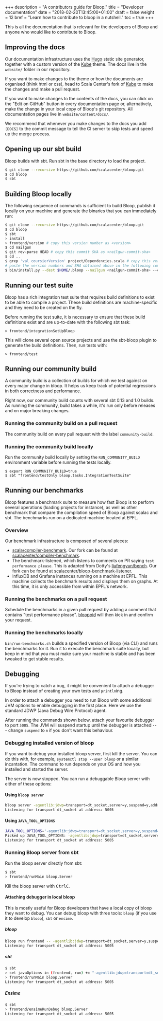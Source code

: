 +++
description = "A contributors guide for Bloop."
title = "Developer documentation"
date = "2018-02-20T13:45:00+01:00"
draft = false
weight = 12
bref = "Learn how to contribute to bloop in a nutshell."
toc = true
+++

This is all the documentation that is relevant for the developers of Bloop and
anyone who would like to contribute to Bloop.

## Improving the docs

Our documentation infrastructure uses the [Hugo](http://gohugo.io/) static site
generator, together with a custom version of the [Kube](https://kube.elemnts.org/)
theme. The docs live in the `website/` folder in our repository.

If you want to make changes to the theme or how the documents are organised (think html or css), head to Scala Center's fork of [Kube](https://github.com/scalacenter/kube) to make the changes and make a pull request.

If you want to make changes to the contents of the docs, you can click on the
"Edit on GitHub" button in every documentation page or, alternatively, make the
change in your local copy of Bloop's git repository. All documentation pages
live in `website/content/docs/`.

We recommend that whenever you make changes to the docs you add `[DOCS]` to the
commit message to tell the CI server to skip tests and speed up the merge
process.

## Opening up our sbt build

Bloop builds with sbt. Run sbt in the base directory to load the project.

```sh
$ git clone --recursive https://github.com/scalacenter/bloop.git
$ cd bloop
$ sbt
```

## Building Bloop locally

The following sequence of commands is sufficient to build Bloop, publish it
locally on your machine and generate the binaries that you can immediately run:

```sh
$ git clone --recursive https://github.com/scalacenter/bloop.git
$ cd bloop
$ sbt
> install
> frontend/version # copy this version number as <version>
$ cd nailgun
$ git rev-parse HEAD # copy this commit SHA as <nailgun-commit-sha>
$ cd ..
$ grep 'val coursierVersion' project/Dependencies.scala # copy this version number as <coursier-version>
# paste the version numbers and SHA obtained above in the following command:
$ bin/install.py --dest $HOME/.bloop --nailgun <nailgun-commit-sha> --coursier <coursier-version> --version <version>
```

## Running our test suite

Bloop has a rich integration test suite that requires build definitions to
exist to be able to compile a project. These build definitions are
machine-specific and they need to be created on the fly.

Before running the test suite, it is necessary to ensure that these build
definitions exist and are up-to-date with the following sbt task:

```
> frontend/integrationSetUpBloop
```

This will clone several open source projects and use the sbt-bloop plugin to
generate the build definitions. Then, run tests with:

```
> frontend/test
```

## Running our community build

A community build is a collection of builds for which we test against on every
major change in bloop. It helps us keep track of potential regressions in both
correctness and performance.

Right now, our community build counts with several sbt 0.13 and 1.0 builds. As
running the community, build takes a while, it's run only before releases and
on major breaking changes.

### Running the community build on a pull request

The community build on every pull request with the label `community-build`.

### Running the community build locally

Run the community build locally by setting the `RUN_COMMUNITY_BUILD`
environment variable before running the tests locally.

```
$ export RUN_COMMUNITY_BUILD=true
$ sbt "frontend/testOnly bloop.tasks.IntegrationTestSuite"
```

## Running our benchmarks

Bloop features a benchmark suite to measure how fast Bloop is to perform
several operations (loading projects for instance), as well as other benchmark
that compare the compilation speed of Bloop against scalac and sbt. The
benchmarks run on a dedicated machine located at EPFL.

### Overview

Our benchmark infrastructure is composed of several pieces:

 - [scala/compiler-benchmark](https://github.com/scala/compiler-benchmark). Our fork can be
   found at [scalacenter/compiler-benchmark](https://github.com/scalacenter/compiler-benchmark).
 - The benchmark-listened, which listens to comments on PR saying `test performance please`. This
   is adapted from Dotty's [liufengyun/bench](https://github.com/liufengyun/bench]). Our fork can
   be found at
   [scalacenter/bloop-benchmark-listener](https://github.com/scalacenter/bloop-benchmark-listener).
 - InfluxDB and Grafana instances running on a machine at EPFL. This machine collects the
   benchmark results and displays them on graphs. At this time, it is only accessible from
   within EPFL's network.

### Running the benchmarks on a pull request

Schedule the benchmarks in a given pull request by adding a comment that
contains "test performance please". [bloopoid](https://github.com/bloopoid)
will then kick in and confirm your request.

### Running the benchmarks locally

`bin/run-benchmarks.sh` builds a specified version of Bloop (via CLI) and runs
the benchmarks for it. Run it to execute the benchmark suite locally, but keep
in mind that you must make sure your machine is stable and has been tweaked to
get stable results.

## Debugging

If you're trying to catch a bug, it might be convenient to attach a debugger
to Bloop instead of creating your own tests and `println`ing.

In order to attach a debugger you need to run Bloop with some additional JVM
options to enable debugging in the first place. Here we use the standard JDWP
(Java Debug Wire Protocol) agent.

After running the commands shown below, attach your favourite debugger to port
`5005`. The JVM will suspend startup until the debugger is attached --- change
`suspend` to `n` if you don't want this behaviour.

### Debugging installed version of bloop

If you want to debug your installed bloop server, first kill the server. You
can do this with, for example, `systemctl stop --user bloop` or a similar
incantation. The command to run depends on your OS and how you installed and
started the server.

The server is now stopped. You can run a debuggable Bloop server with either of these options:

#### Using `bloop server`

```bash
bloop server -agentlib:jdwp=transport=dt_socket,server=y,suspend=y,address=5005
Listening for transport dt_socket at address: 5005
```

#### Using `JAVA_TOOL_OPTIONS`

```bash
JAVA_TOOL_OPTIONS='-agentlib:jdwp=transport=dt_socket,server=y,suspend=y,address=5005' bloop server
Picked up JAVA_TOOL_OPTIONS: -agentlib:jdwp=transport=dt_socket,server=y,suspend=y,address=5005
Listening for transport dt_socket at address: 5005
```

### Running Bloop server from sbt

Run the bloop server directly from sbt:

```sh
$ sbt
> frontend/runMain bloop.Server
```

Kill the bloop server with <kbd>Ctrl</kbd><kbd>C</kbd>.

#### Attaching debugger in local bloop

This is mostly useful for Bloop developers that have a local copy of bloop
they want to debug. You can debug bloop with three tools: `bloop` (if you use
it to develop `bloop`), `sbt` or `ensime`.

##### bloop

```bash
bloop run frontend -- -agentlib:jdwp=transport=dt_socket,server=y,suspend=y,address=5005
Listening for transport dt_socket at address: 5005
```

##### sbt

```sh
$ sbt
> set javaOptions in (frontend, run) += "-agentlib:jdwp=transport=dt_socket,server=y,suspend=y,address=5005"
> frontend/runMain bloop.Server
Listening for transport dt_socket at address: 5005
```

##### Ensime

```sh
$ sbt
> frontend/ensimeRunDebug bloop.Server
Listening for transport dt_socket at address: 5005
```
